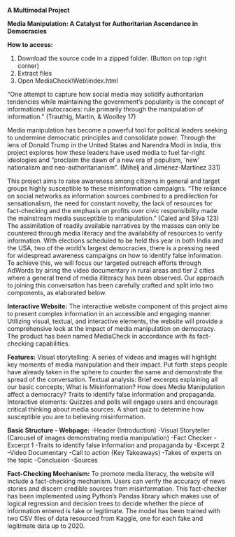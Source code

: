 **A Multimodal Project**

**Media Manipulation: A Catalyst for Authoritarian Ascendance in Democracies**

**How to access:**
1. Download the source code in a zipped folder. (Button on top right corner)
2. Extract files
3. Open MediaCheck\Web\index.html

“One attempt to capture how social media may solidify authoritarian tendencies while maintaining the government’s popularity is the concept of informational autocracies: rule primarily through the manipulation of information.” (Trauthig, Martin, & Woolley 17)

Media manipulation has become a powerful tool for political leaders seeking to undermine democratic principles and consolidate power. Through the lens of Donald Trump in the United States and Narendra Modi in India, this project explores how these leaders have used media to fuel far-right ideologies and “proclaim the dawn of a new era of populism, ‘new’ nationalism and neo-authoritarianism”. (Mihelj and Jiménez-Martínez 331)

This project aims to raise awareness among citizens in general and target groups highly susceptible to these misinformation campaigns. “The reliance on social networks as information sources combined to a predilection for sensationalism, the need for constant novelty, the lack of resources for fact-checking and the emphasis on profits over civic responsibility made the mainstream media susceptible to manipulation.” (Caled and Silva 123) The assimilation of readily available narratives by the masses can only be countered through media literacy and the availability of resources to verify information. With elections scheduled to be held this year in both India and the USA, two of the world’s largest democracies, there is a pressing need for widespread awareness campaigns on how to identify false information. To achieve this, we will focus our targeted outreach efforts through AdWords by airing the video documentary in rural areas and tier 2 cities where a general trend of media illiteracy has been observed. Our approach to joining this conversation has been carefully crafted and split into two components, as elaborated below.

**Interactive Website:**
The interactive website component of this project aims to present complex information in an accessible and engaging manner. Utilizing visual, textual, and interactive elements, the website will provide a comprehensive look at the impact of media manipulation on democracy. The product has been named MediaCheck in accordance with its fact-checking capabilities.

**Features:**
Visual storytelling: A series of videos and images will highlight key moments of media manipulation and their impact. Put forth steps people have already taken in the sphere to counter the same and demonstrate the spread of the conversation.
Textual analysis: Brief excerpts explaining all our basic concepts; What is Misinformation? How does Media Manipulation affect a democracy? Traits to identify false information and propaganda.
Interactive elements: Quizzes and polls will engage users and encourage critical thinking about media sources. A short quiz to determine how susceptible you are to believing misinformation.

**Basic Structure - Webpage:**
-Header (Introduction)
-Visual Storyteller (Carousel of images demonstrating media manipulation)
-Fact Checker
-Excerpt 1
-Traits to identify false information and propaganda by
-Excerpt 2
-Video Documentary
-Call to action (Key Takeaways)
-Takes of experts on the topic
-Conclusion
-Sources

**Fact-Checking Mechanism:**
To promote media literacy, the website will include a fact-checking mechanism. Users can verify the accuracy of news stories and discern credible sources from misinformation. This fact-checker has been implemented using Python’s Pandas library which makes use of logical regression and decision trees to decide whether the piece of information entered is fake or legitimate. The model has been trained with two CSV files of data resourced from Kaggle, one for each fake and legitimate data up to 2020.

